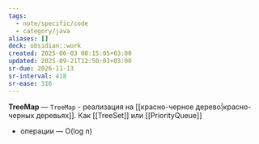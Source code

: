 ```yaml
---
tags:
  - note/specific/code
  - category/java
aliases: []
deck: obsidian::work
created: 2025-06-03 08:15:05+03:00
updated: 2025-09-21T12:50:03+03:00
sr-due: 2026-11-13
sr-interval: 418
sr-ease: 316
---
```


**TreeMap**
—
`TreeMap` - реализация на [[красно-черное дерево|красно-черных деревьях]]. Как [[TreeSet]] или [[PriorityQueue]]
- операции — O(log n)
